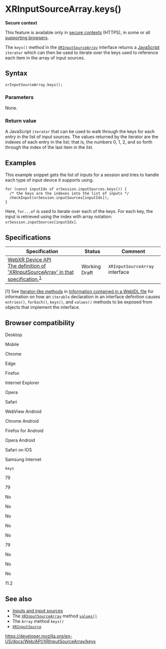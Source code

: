 XRInputSourceArray.keys()
=========================

**Secure context**

This feature is available only in [secure contexts](https://developer.mozilla.org/en-US/docs/Web/Security/Secure_Contexts) (HTTPS), in some or all [supporting browsers](#browser_compatibility).

The `keys()` method in the [`XRInputSourceArray`](../xrinputsourcearray) interface returns a [JavaScript](https://developer.mozilla.org/en-US/docs/Glossary/JavaScript) `iterator` which can then be used to iterate over the keys used to reference each item in the array of input sources.

Syntax
------

    xrInputSourceArray.keys();

### Parameters

None.

### Return value

A JavaScript `iterator` that can be used to walk through the keys for each entry in the list of input sources. The values returned by the iterator are the indexes of each entry in the list; that is, the numbers 0, 1, 2, and so forth through the index of the last item in the list.

Examples
--------

This example snippet gets the list of inputs for a session and tries to handle each type of input device it supports using.

    for (const inputIdx of xrSession.inputSources.keys()) {
      /* the keys are the indexes into the list of inputs */
      checkInput(xrSession.inputSources[inputIdx]);
    }

Here, `for...of` is used to iterate over each of the keys. For each key, the input is retrieved using the index with array notation: `xrSession.inputSources[inputIdx]`.

Specifications
--------------

<table><thead><tr class="header"><th>Specification</th><th>Status</th><th>Comment</th></tr></thead><tbody><tr class="odd"><td><a href="https://immersive-web.github.io/webxr/#xrinputsourcearray">WebXR Device API<br />
<span class="small">The definition of 'XRInputSourceArray' in that specification.</span></a><sup><a href="#spec-iterables">1</a></sup></td><td><span class="spec-wd">Working Draft</span></td><td><code>XRInputSourceArray</code> interface</td></tr></tbody></table>

<span id="spec-iterables">\[1\]</span> See [Iterator-like methods](https://developer.mozilla.org/en-US/docs/MDN/Contribute/Howto/Write_an_API_reference/Information_contained_in_a_WebIDL_file#iterator-like_methods) in [Information contained in a WebIDL file](https://developer.mozilla.org/en-US/docs/MDN/Contribute/Howto/Write_an_API_reference/Information_contained_in_a_WebIDL_file) for information on how an `iterable` declaration in an interface definition causes `entries()`, `forEach()`, `keys()`, and `values()` methods to be exposed from objects that implement the interface.

Browser compatibility
---------------------

Desktop

Mobile

Chrome

Edge

Firefox

Internet Explorer

Opera

Safari

WebView Android

Chrome Android

Firefox for Android

Opera Android

Safari on IOS

Samsung Internet

`keys`

79

79

No

No

No

No

No

79

No

No

No

11.2

See also
--------

-   [Inputs and input sources](../webxr_device_api/inputs)
-   The [`XRInputSourceArray`](../xrinputsourcearray) method [`values()`](values)
-   The `Array` method `keys()`
-   [`XRInputSource`](../xrinputsource)

<a href="https://developer.mozilla.org/en-US/docs/Web/API/XRInputSourceArray/keys" class="_attribution-link">https://developer.mozilla.org/en-US/docs/Web/API/XRInputSourceArray/keys</a>
